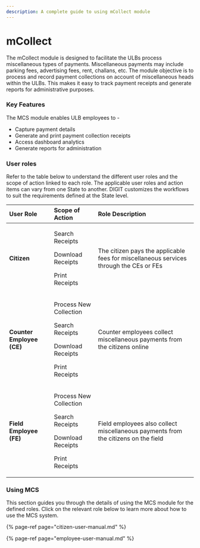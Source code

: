 ```yaml
---
description: A complete guide to using mCollect module
---
```


# mCollect

The mCollect module is designed to facilitate the ULBs process miscellaneous types of payments. Miscellaneous payments may include parking fees, advertising fees, rent, challans, etc. The module objective is to process and record payment collections on account of miscellaneous heads within the ULBs. This makes it easy to track payment receipts and generate reports for administrative purposes.

### Key Features

The MCS module enables ULB employees to -

* Capture payment details
* Generate and print payment collection receipts
* Access dashboard analytics
* Generate reports for administration

### **User roles**

Refer to the table below to understand the different user roles and the scope of action linked to each role. The applicable user roles and action items can vary from one State to another. DIGIT customizes the workflows to suit the requirements defined at the State level. 

<table>
  <thead>
    <tr>
      <th style="text-align:left"><b>User Role</b>
      </th>
      <th style="text-align:left"><b>Scope of Action</b>
      </th>
      <th style="text-align:left"><b>Role Description</b>
      </th>
    </tr>
  </thead>
  <tbody>
    <tr>
      <td style="text-align:left"><b>Citizen</b>
      </td>
      <td style="text-align:left">
        <p>Search Receipts</p>
        <p>Download Receipts</p>
        <p>Print Receipts</p>
      </td>
      <td style="text-align:left">The citizen pays the applicable fees for miscellaneous services through
        the CEs or FEs</td>
    </tr>
    <tr>
      <td style="text-align:left"><b>Counter Employee (CE)</b>
      </td>
      <td style="text-align:left">
        <p>Process New Collection</p>
        <p>Search Receipts</p>
        <p>Download Receipts</p>
        <p>Print Receipts</p>
      </td>
      <td style="text-align:left">Counter employees collect miscellaneous payments from the citizens online</td>
    </tr>
    <tr>
      <td style="text-align:left"><b>Field Employee (FE)</b>
      </td>
      <td style="text-align:left">
        <p>Process New Collection</p>
        <p>Search Receipts</p>
        <p>Download Receipts</p>
        <p>Print Receipts</p>
      </td>
      <td style="text-align:left">Field employees also collect miscellaneous payments from the citizens
        on the field</td>
    </tr>
  </tbody>
</table>

### **Using MCS**

This section guides you through the details of using the MCS module for the defined roles. Click on the relevant role below to learn more about how to use the MCS system.

{% page-ref page="citizen-user-manual.md" %}

{% page-ref page="employee-user-manual.md" %}

